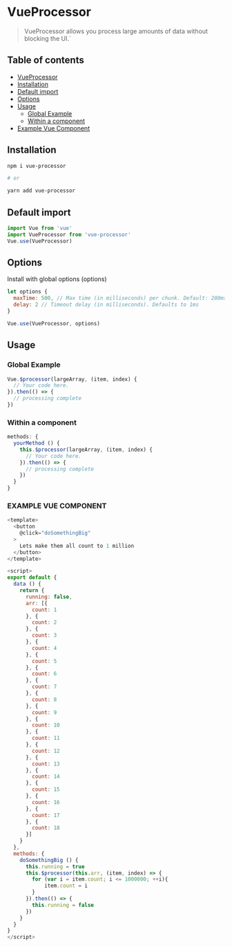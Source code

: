 # VueProcessor

>   VueProcessor allows you process large amounts of data without blocking the UI.`


## Table of contents
* [VueProcessor](#vueprocessor)
* [Installation](#installation)
* [Default import](#default-import)
* [Options](#options)
* [Usage](#usage)
  * [Global Example](#global-example)
  * [Within a component](#within-a-component)
* [Example Vue Component](#example-vue-component)

## Installation

```bash
npm i vue-processor

# or

yarn add vue-processor
```

## Default import
```javascript
import Vue from 'vue'
import VueProcessor from 'vue-processor'
Vue.use(VueProcessor)
```

## Options
Install with global options (options)
```javascript
let options {
  maxTime: 500, // Max time (in milliseconds) per chunk. Default: 200ms
  delay: 2 // Timeout delay (in milliseconds). Defaults to 1ms
}

Vue.use(VueProcessor, options)
```

## Usage

### Global Example
```javascript
Vue.$processor(largeArray, (item, index) {
  // Your code here.
}).then(() => {
  // processing complete
})
```

### Within a component
```javascript
methods: {
  yourMethod () {
    this.$processor(largeArray, (item, index) {
      // Your code here.
    }).then(() => {
      // processing complete
    })
  }
}
```

### EXAMPLE VUE COMPONENT
```javascript
<template>
  <button
    @click="doSomethingBig"
  >
    Lets make them all count to 1 million
  </button>
</template>

<script>
export default {
  data () {
    return {
      running: false,
      arr: [{
        count: 1
      }, {
        count: 2
      }, {
        count: 3
      }, {
        count: 4
      }, {
        count: 5
      }, {
        count: 6
      }, {
        count: 7
      }, {
        count: 8
      }, {
        count: 9
      }, {
        count: 10
      }, {
        count: 11
      }, {
        count: 12
      }, {
        count: 13
      }, {
        count: 14
      }, {
        count: 15
      }, {
        count: 16
      }, {
        count: 17
      }, {
        count: 18
      }]
    }
  },
  methods: {
    doSomethingBig () {
      this.running = true
      this.$processor(this.arr, (item, index) => {
        for (var i = item.count; i <= 1000000; ++i){
        	item.count = i
        }
      }).then(() => {
        this.running = false
      })
    }
  }
}
</script>
```
